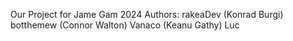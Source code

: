 Our Project for Jame Gam 2024
Authors:
rakeaDev (Konrad Burgi)
botthemew (Connor Walton)
Vanaco (Keanu Gathy)
Luc
